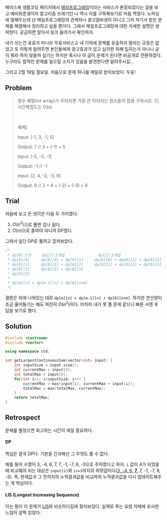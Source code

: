 페이스북 생활코딩 페이지에서 [매일프로그래밍](https://mailprogramming.com/)이라는 서비스가 론칭되었다는 글을 보고 예비취준생이자 알고리즘 쓰레기인 나 역시 이를 구독해보기로 마음 먹었다. 노파심에 말해두는데 난 매일프로그래밍의 관계자나 광고알바생이 아니고 그저 저기서 받은 문제를 해결해서 정리하고 싶을 뿐이다. 그래서 매일프로그래밍에 대한 자세한 설명은 생략한다. 궁금하면 알아서 링크 들어가서 확인하자.

내가 쓰는건 유료가 아니라 무료서비스고 내 기억에 문제를 유출하지 말라는 규정은 없었고 또 이렇게 알려주면 본인들에게 광고효과가 있고 심각한 피해 입히는거 아니니 굳이 뭐라 하지 않을까 싶기는 하지만 혹시나 이 글이 문제가 된다면 비공개로 전환하겠다. 누구라도 법적인 문제를 일으킬 소지가 있음을 발견한다면 알려주시길...

그리고 2월 19일 월요일. 처음으로 문제 하나를 메일로 받아보았다. 두둥!



## Problem

> 정수 배열(int array)가 주어지면 가장 큰 이어지는 원소들의 합을 구하시오. 단, 시간복잡도는 O(n).
>
> ﻿
>
> 예제}
>
> Input: [-1, 3, -1, 5]
>
> Output: 7 // 3 + (-1) + 5
>
> Input: [-5, -3, -1]
>
> Output: -1 // -1
>
> Input: [2, 4, -2, -3, 8]
>
> Output: 9 // 2 + 4 + (-2) + (-3) + 8



## Trial

처음에 보고 든 생각은 다음 두 가지였다.

1. $O(n^2)$으로 풀면 겁나 쉽다.
2. $O(n)$으로 줄여야 되니까 DP겠다.

그래서 일단 DP로 풀려고 깝쳐보았다.

```c++
/*
 * dp[0]:1개	    dp[1]:2개합		        dp[2]:3개합
 * dp[0][0]	    dp[0][0] + dp[0][1]	    dp[0][0] + dp[0][1] + dp[0][2] = dp[1][0] + dp[0][2]
 * dp[0][1]	    dp[0][1] + dp[0][2]	    dp[0][1] + dp[0][2] + dp[0][3]
 * dp[0][2]	    dp[0][2] + dp[0][3]
 * dp[0][3]
 *
 * dp[m][n] = dp[m-1][n] + dp[0][n+m]
 */
```

결론은 위에 나와있는 대로 `dp[m][n] = dp[m-1][n] + dp[0][n+m]`. 하지만 연산량이 조금 줄어들기는 해도 여전히 $O(n^2)$이다. 어차피 내가 못 풀 문제 같으니 빠른 서렌 후 답을 보기로 했다.



## Solution

```c++
#include <iostream>
#include <vector>

using namespace std;

int getLargestContinuousSum(vector<int> input) {
    int inputSize = input.size();
    int currentMax = input[0];
    int totalMax = input[0];
    for(int i=1; i<inputSize; i++) {
        currentMax = max(input[i], currentMax + input[i]);
        totalMax = max(totalMax, currentMax);
    }
    return totalMax;
}
```



## Retrospect

문제를 풀었으면 회고하는 시간이 제일 중요하다.

#### DP

핵심은 결국 DP다. 기본을 간과해선 그 무엇도 풀 수 없다.

예를 들어 수열이 3, -4, 6, 7, 7, -1, -7, 9, -3으로 주어졌다고 하자. `i` 값이 4가 되었을 때 비교해야 되는 대상은 `input[i]`와 `i<=3`까지의 최댓값이다(<u>3, -4, 6,</u> **<u>7</u>**, 7, -1, -7, 9, -3). 즉, 현재값과 그 전까지의 누적결과값을 비교하여 누적결과값을 다시 업데이트해주는 게 핵심이다.

#### LIS (Longest Increasing Sequence)

아는 형이 이 문제가 [LIS](http://enhanced.kr/postviewer/96)와 비슷하다길래 찾아보았다. 실제로 푸는 요령 자체에 유사한 느낌이 살짝 있었다.

